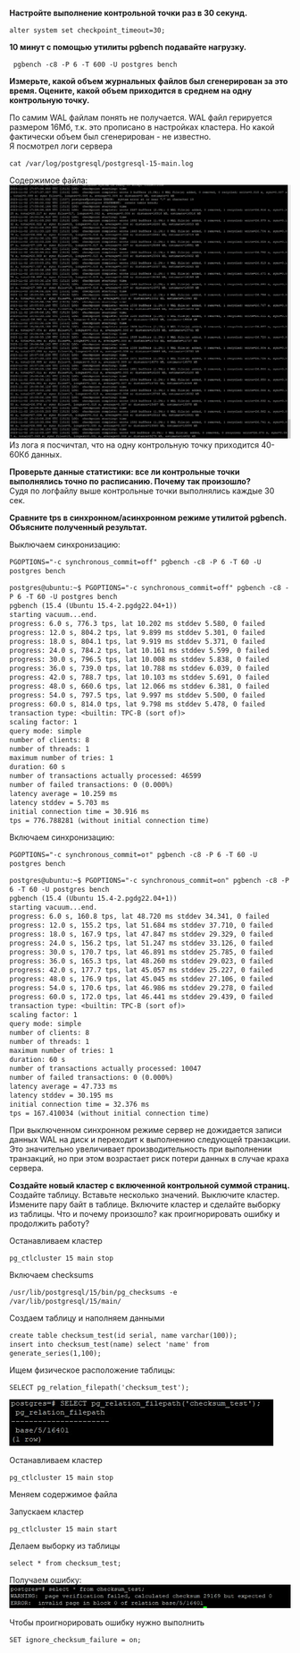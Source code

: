 **Настройте выполнение контрольной точки раз в 30 секунд.**
```
alter system set checkpoint_timeout=30;
```

**10 минут c помощью утилиты pgbench подавайте нагрузку.**
```
 pgbench -c8 -P 6 -T 600 -U postgres bench
```

**Измерьте, какой объем журнальных файлов был сгенерирован за это время. Оцените, какой объем приходится в среднем на одну контрольную точку.**

По самим WAL файлам понять не получается. WAL файл герируется размером 16Мб, т.к. это прописано в настройках кластера. Но какой фактически объем был сгенерирован - не известно.<br>
Я посмотрел логи сервера<br>
```
cat /var/log/postgresql/postgresql-15-main.log
```
Содержимое файла:<br>
![](1.jpg)<br>
Из лога я посчичтал, что на одну контрольную точку приходится 40-60Кб данных.<br>

**Проверьте данные статистики: все ли контрольные точки выполнялись точно по расписанию. Почему так произошло?**<br>
Судя по логфайлу выше контрольные точки выполнялись каждые 30 сек.<br>

**Сравните tps в синхронном/асинхронном режиме утилитой pgbench. Объясните полученный результат.**<br>

Выключаем синхронизацию:
```
PGOPTIONS="-c synchronous_commit=off" pgbench -c8 -P 6 -T 60 -U postgres bench
```
```
postgres@ubuntu:~$ PGOPTIONS="-c synchronous_commit=off" pgbench -c8 -P 6 -T 60 -U postgres bench
pgbench (15.4 (Ubuntu 15.4-2.pgdg22.04+1))
starting vacuum...end.
progress: 6.0 s, 776.3 tps, lat 10.202 ms stddev 5.580, 0 failed
progress: 12.0 s, 804.2 tps, lat 9.899 ms stddev 5.301, 0 failed
progress: 18.0 s, 804.1 tps, lat 9.919 ms stddev 5.371, 0 failed
progress: 24.0 s, 784.2 tps, lat 10.161 ms stddev 5.599, 0 failed
progress: 30.0 s, 796.5 tps, lat 10.008 ms stddev 5.838, 0 failed
progress: 36.0 s, 739.0 tps, lat 10.788 ms stddev 6.039, 0 failed
progress: 42.0 s, 788.7 tps, lat 10.103 ms stddev 5.691, 0 failed
progress: 48.0 s, 660.6 tps, lat 12.066 ms stddev 6.381, 0 failed
progress: 54.0 s, 797.5 tps, lat 9.997 ms stddev 5.500, 0 failed
progress: 60.0 s, 814.0 tps, lat 9.798 ms stddev 5.478, 0 failed
transaction type: <builtin: TPC-B (sort of)>
scaling factor: 1
query mode: simple
number of clients: 8
number of threads: 1
maximum number of tries: 1
duration: 60 s
number of transactions actually processed: 46599
number of failed transactions: 0 (0.000%)
latency average = 10.259 ms
latency stddev = 5.703 ms
initial connection time = 30.916 ms
tps = 776.788281 (without initial connection time)
```

Включаем синхронизацию:
```
PGOPTIONS="-c synchronous_commit=oт" pgbench -c8 -P 6 -T 60 -U postgres bench
```
```
postgres@ubuntu:~$ PGOPTIONS="-c synchronous_commit=on" pgbench -c8 -P 6 -T 60 -U postgres bench
pgbench (15.4 (Ubuntu 15.4-2.pgdg22.04+1))
starting vacuum...end.
progress: 6.0 s, 160.8 tps, lat 48.720 ms stddev 34.341, 0 failed
progress: 12.0 s, 155.2 tps, lat 51.684 ms stddev 37.710, 0 failed
progress: 18.0 s, 167.9 tps, lat 47.847 ms stddev 29.329, 0 failed
progress: 24.0 s, 156.2 tps, lat 51.247 ms stddev 33.126, 0 failed
progress: 30.0 s, 170.7 tps, lat 46.891 ms stddev 25.785, 0 failed
progress: 36.0 s, 165.3 tps, lat 48.260 ms stddev 29.023, 0 failed
progress: 42.0 s, 177.7 tps, lat 45.057 ms stddev 25.227, 0 failed
progress: 48.0 s, 176.9 tps, lat 45.045 ms stddev 27.106, 0 failed
progress: 54.0 s, 170.6 tps, lat 46.986 ms stddev 29.278, 0 failed
progress: 60.0 s, 172.0 tps, lat 46.441 ms stddev 29.439, 0 failed
transaction type: <builtin: TPC-B (sort of)>
scaling factor: 1
query mode: simple
number of clients: 8
number of threads: 1
maximum number of tries: 1
duration: 60 s
number of transactions actually processed: 10047
number of failed transactions: 0 (0.000%)
latency average = 47.733 ms
latency stddev = 30.195 ms
initial connection time = 32.376 ms
tps = 167.410034 (without initial connection time)

```
При выключенном синхронном режиме сервер не дожидается записи данных WAL на диск и переходит к выполнению следующей транзакции. <br>
Это значительно увеличивает производительность  при выполнении транзакций, но при этом возрастает риск потери данных в случае краха сервера.<br>

**Создайте новый кластер с включенной контрольной суммой страниц.** <br>
 Создайте таблицу. Вставьте несколько значений. Выключите кластер. Измените пару байт в таблице. Включите кластер и сделайте выборку из таблицы. Что и почему произошло? как проигнорировать ошибку и продолжить работу?<br>
 
Останавливаем кластер
```
pg_ctlcluster 15 main stop
```

Включаем checksums
```
/usr/lib/postgresql/15/bin/pg_checksums -e /var/lib/postgresql/15/main/
```

Создаем таблицу и наполняем данными
```
create table checksum_test(id serial, name varchar(100));
insert into checksum_test(name) select 'name' from generate_series(1,100);
```

Ищем физическое расположение таблицы:
```
SELECT pg_relation_filepath('checksum_test');
```
![](2.jpg)

Останавливаем кластер
```
pg_ctlcluster 15 main stop
```

Меняем содержимое файла<br>

Запускаем кластер 
```
pg_ctlcluster 15 main start
```

Делаем выборку из таблицы
```
select * from checksum_test;
```

Получаем ошибку:<br>
![](3.jpg)

Чтобы проигнорировать ошибку нужно выполнить 
```
SET ignore_checksum_failure = on;
```
